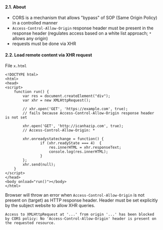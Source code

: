 #### 2.1. About

- CORS is a mechanism that allows "bypass" of SOP (Same Origin Policy) in a controlled manner
- `Access-Control-Allow-Origin` response header must be present in the response header (regulates access based on a white list approach; `*` allows any origin)
- requests must be done via XHR

#### 2.2. Load remote content via XHR request

File `x.html`
```
<!DOCTYPE html>
<html>
<head>
<script>
	function run() {
		var res = document.createElement("div");
		var xhr = new XMLHttpRequest();

		// xhr.open('GET', 'https://example.com', true);
 		// fails because Access-Control-Allow-Origin response header is not set

		xhr.open('GET', 'http://icanhazip.com', true);
		// Access-Control-Allow-Origin: *

		xhr.onreadystatechange = function() {
				if (xhr.readyState === 4)  { 
    				res.innerHTML = xhr.responseText;
    				console.log(res.innerHTML);
				}
		};
		xhr.send(null);
	}
</script>
</head>
<body onload="run()"></body>
</html>
```

Browser will throw an error when `Access-Control-Allow-Origin` is not present on (target) as HTTP response header. Header must be set explicitly by the subject website to allow XHR queries.

```
Access to XMLHttpRequest at '...' from origin '...' has been blocked by CORS policy: No 'Access-Control-Allow-Origin' header is present on the requested resource.
```
